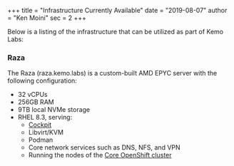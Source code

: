 +++
title = "Infrastructure Currently Available"
date = "2019-08-07"
author = "Ken Moini"
sec = 2
+++


Below is a listing of the infrastructure that can be utilized as part of Kemo Labs:
<!---
### Rocinante

The Rocinante (rocinante.kemo.labs) is a Dell R720 server with the following configuration:

- 40 vCPUs
- 386GB RAM
- 3TB local HDD storage in RAID 60
- NVidia M40 GPU
- RHEL 8.3, serving:
  - [Cockpit](https://rocinante.kemo.labs:9090/)
  - Libvirt/KVM
  - Half the nodes of the [Core OpenShift cluster](https://console-openshift-console.apps.core-ocp.kemo.labs/)

### Serenity

Serenity (serenity.kemo.labs) is a Dell R720 server with the following configuration:

- 40 vCPUs
- 386GB RAM
- 3TB local HDD storage in RAID 60
- NVidia M40 GPU
- NVidia Quadro RTX 4000
- RHEL 8.3, serving:
  - [Cockpit](https://serenity.kemo.labs:9090/)
  - Libvirt/KVM
  - Half the nodes of the [Core OpenShift cluster](https://console-openshift-console.apps.core-ocp.kemo.labs/)
--->
### Raza

The Raza (raza.kemo.labs) is a custom-built AMD EPYC server with the following configuration:

- 32 vCPUs
- 256GB RAM
- 9TB local NVMe storage
- RHEL 8.3, serving:
  - [Cockpit](https://raza.kemo.labs:9090/)
  - Libvirt/KVM
  - Podman
  - Core network services such as DNS, NFS, and VPN
  - Running the nodes of the [Core OpenShift cluster](https://console-openshift-console.apps.core-ocp.kemo.labs/)
